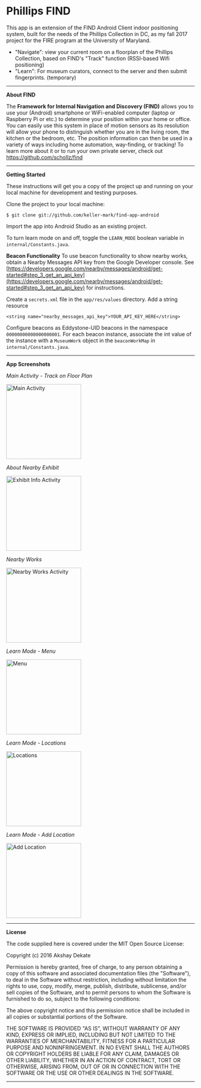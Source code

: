 # Phillips FIND

This app is an extension of the FIND Android Client indoor positioning system, built for the needs of the Phillips Collection in DC, as my fall 2017 project for the FIRE program at the University of Maryland.
 - "Navigate": view your current room on a floorplan of the Phillips Collection, based on FIND's "Track" function (RSSI-based Wifi positioning)
 - "Learn": For museum curators, connect to the server and then submit fingerprints. (temporary)

----------

**About FIND**

The **Framework for Internal Navigation and Discovery (FIND)** allows you to use your (Android) smartphone or WiFi-enabled computer (laptop or Raspberry Pi or etc.) to determine your position within your home or office. You can easily use this system in place of motion sensors as its resolution will allow your phone to distinguish whether you are in the living room, the kitchen or the bedroom, etc. The position information can then be used in a variety of ways including home automation, way-finding, or tracking!
To learn more about it or to run your own private server, check out https://github.com/schollz/find

----------
**Getting Started**

These instructions will get you a copy of the project up and running on your local machine for development and testing purposes. 

Clone the project to your local machine:
```
$ git clone git://github.com/keller-mark/find-app-android
```

Import the app into Android Studio as an existing project.

To turn learn mode on and off, toggle the `LEARN_MODE` boolean variable in `internal/Constants.java`.

**Beacon Functionality**
To use beacon functionality to show nearby works, obtain a Nearby Messages API key from the Google Developer console. See [https://developers.google.com/nearby/messages/android/get-started#step_3_get_an_api_key](https://developers.google.com/nearby/messages/android/get-started#step_3_get_an_api_key) for instructions.

Create a `secrets.xml` file in the `app/res/values` directory. Add a string resource 
```
<string name="nearby_messages_api_key">YOUR_API_KEY_HERE</string>
```

Configure beacons as Eddystone-UID beacons in the namespace `00000000000000000001`. For each beacon instance, associate the int value of the instance with a `MuseumWork` object in the `beaconWorkMap` in `internal/Constants.java`.

----------
**App Screenshots**

*Main Activity - Track on Floor Plan*

<img src="screenshots/floor_plan.png" alt="Main Activity" width="200">

*About Nearby Exhibit*

<img src="screenshots/exhibit_info_1.png" alt="Exhibit Info Activity" width="200">

*Nearby Works*

<img src="screenshots/nearby_works.gif" alt="Nearby Works Activity" width="200">

*Learn Mode - Menu*

<img src="screenshots/menu.png" alt="Menu" width="200">

*Learn Mode - Locations*

<img src="screenshots/all_locations.png" alt="Locations" width="200">

*Learn Mode - Add Location*

<img src="screenshots/add_location.png" alt="Add Location" width="200">

----------

**License**

The code supplied here is covered under the MIT Open Source License:

Copyright (c) 2016 Akshay Dekate

Permission is hereby granted, free of charge, to any person obtaining a copy of this software and associated documentation files (the "Software"), to deal in the Software without restriction, including without limitation the rights to use, copy, modify, merge, publish, distribute, sublicense, and/or sell copies of the Software, and to permit persons to whom the Software is furnished to do so, subject to the following conditions:

The above copyright notice and this permission notice shall be included in all copies or substantial portions of the Software.

THE SOFTWARE IS PROVIDED "AS IS", WITHOUT WARRANTY OF ANY KIND, EXPRESS OR IMPLIED, INCLUDING BUT NOT LIMITED TO THE WARRANTIES OF MERCHANTABILITY, FITNESS FOR A PARTICULAR PURPOSE AND NONINFRINGEMENT. IN NO EVENT SHALL THE AUTHORS OR COPYRIGHT HOLDERS BE LIABLE FOR ANY CLAIM, DAMAGES OR OTHER LIABILITY, WHETHER IN AN ACTION OF CONTRACT, TORT OR OTHERWISE, ARISING FROM, OUT OF OR IN CONNECTION WITH THE SOFTWARE OR THE USE OR OTHER DEALINGS IN THE SOFTWARE.

----------
